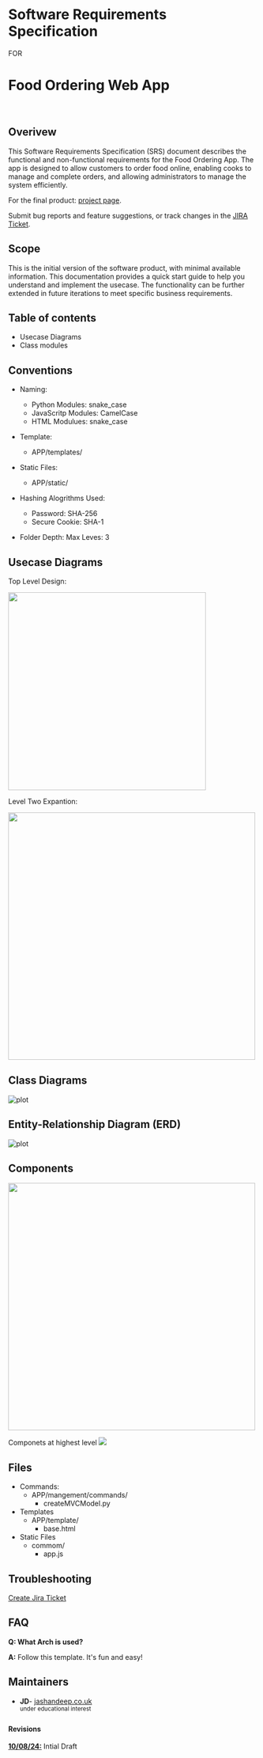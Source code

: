 # Software Requirements Specification
FOR
# Food Ordering Web App
<br>


<h2>Overivew</h2>
<p>This Software Requirements Specification (SRS) document describes the functional and non-functional requirements for the Food Ordering App. The app is designed to allow customers to order food online, enabling cooks to manage and complete orders, and allowing administrators to manage the system efficiently.</p>

For the final product:
[project page](https://jashandeep.co.uk).

Submit bug reports and feature suggestions, or track changes in the
[JIRA Ticket](https:/jashandeep.co.uk).

<h2>Scope</h2>
<p>This is the initial version of the software product, with minimal available information. This documentation provides a quick start guide to help you understand and implement the <a>usecase</a>. The functionality can be further extended in future iterations to meet specific business requirements.<p>






## Table of contents

- Usecase Diagrams 
- Class modules

## Conventions
- Naming:
    - Python Modules: snake_case
    - JavaScritp Modules: CamelCase
    - HTML Modulues: snake_case
- Template:
    - APP/templates/
- Static Files:
    - APP/static/
- Hashing Alogrithms Used:
    - Password: SHA-256
    - Secure Cookie: SHA-1

- Folder Depth: Max Leves: 3






## Usecase Diagrams
Top Level Design:

<img src="./out/DOCS/useCaseDia/Usecase.png" width="400">


Level Two Expantion:

<img src="./out/DOCS/useCaseDia2/DesignUpdate2.png" width ="500">

## Class Diagrams
![plot](./out/DOCS/classDia/classDia.png)




##  Entity-Relationship Diagram (ERD)
![plot](./out/DOCS/databaseDesign/databaseDesign.png)

## Components
<img src="./out/DOCS/topLevel.png" width =500><br>
<caption>Componets at highest level<c/aption>

<img src="./out/DOCS/componetsTwo/comps.png">

## Files
- Commands:
    - APP/mangement/commands/
        - createMVCModel.py
- Templates
    - APP/template/
        - base.html
- Static Files
    - commom/
        - app.js


## Troubleshooting
[Create Jira Ticket]("sdf")

## FAQ 

**Q: What Arch is used?**

**A:** Follow this template. It's fun and easy!


## Maintainers 

- <strong>JD</strong>- [jashandeep.co.uk](https://jashandeep.co.uk) <br>
<sup>under educational interest</sup>


#### Revisions
<b><u>10/08/24:</u></b> Intial Draft